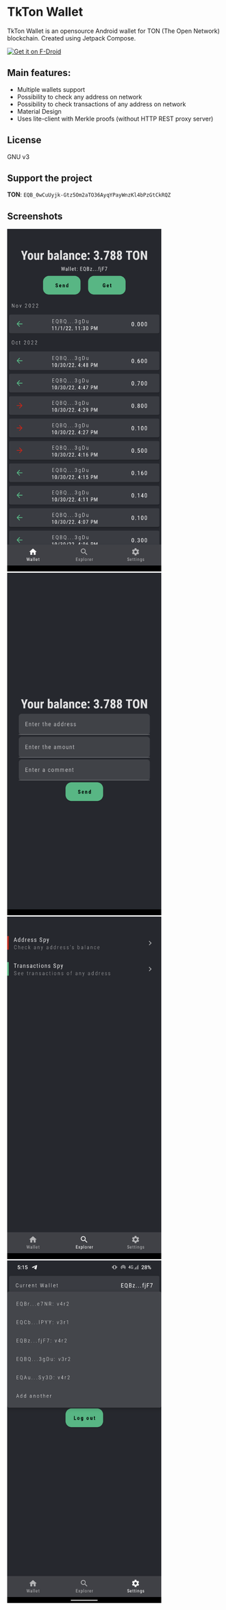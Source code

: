 # TkTon Wallet

TkTon Wallet is an opensource Android wallet for TON (The Open Network) blockchain.
Created using Jetpack Compose.

[<img src="https://fdroid.gitlab.io/artwork/badge/get-it-on.png"
alt="Get it on F-Droid"
height="80">](https://f-droid.org/en/packages/com.tkton.wallet/)

## Main features:

- Multiple wallets support 
- Possibility to check any address on network 
- Possibility to check transactions of any address on network 
- Material Design 
- Uses lite-client with Merkle proofs (without HTTP REST proxy server)

## License

GNU v3

## Support the project

**TON**: ```EQB_0wCuUyjk-Gtz5Om2aTO36AyqYPayWnzKl4bPzGtCkRQZ```

## Screenshots

<img alt="Main Screen of the app" src="/metadata/en-US/images/phoneScreenshots/1.png?raw=true" title="Main Screen" width="360" height="800"/>
<img alt="Explorer Screen" src="/metadata/en-US/images/phoneScreenshots/2.png?raw=true" title="Explorer Screen" width="360" height="800"/>
<img alt="Send Screen" src="/metadata/en-US/images/phoneScreenshots/3.png?raw=true" title="Send Screen" width="360" height="800"/>
<img alt="Settings Screen" src="/metadata/en-US/images/phoneScreenshots/4.png?raw=true" title="Settings Screen" width="360" height="800"/>

